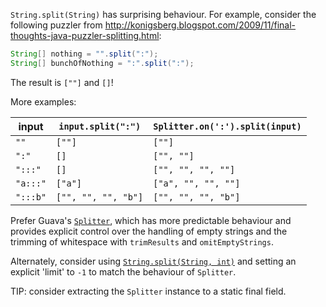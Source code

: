 `String.split(String)` has surprising behaviour. For example, consider the
following puzzler from
http://konigsberg.blogspot.com/2009/11/final-thoughts-java-puzzler-splitting.html:

```java
String[] nothing = "".split(":");
String[] bunchOfNothing = ":".split(":");
```

The result is `[""]` and `[]`!

More examples:

input    | `input.split(":")`  | `Splitter.on(':').split(input)`
-------- | ------------------- | -------------------------------
`""`     | `[""]`              | `[""]`
`":"`    | `[]`                | `["", ""]`
`":::"`  | `[]`                | `["", "", "", ""]`
`"a:::"` | `["a"]`             | `["a", "", "", ""]`
`":::b"` | `["", "", "", "b"]` | `["", "", "", "b"]`

Prefer Guava's
[`Splitter`](http://google.github.io/guava/releases/23.0/api/docs/com/google/common/base/Splitter.html),
which has more predictable behaviour and provides explicit control over the
handling of empty strings and the trimming of whitespace with `trimResults` and
`omitEmptyStrings`.

Alternately, consider using [`String.split(String,
int)`](https://docs.oracle.com/javase/9/docs/api/java/lang/String.html#split-java.lang.String-int-)
and setting an explicit 'limit' to `-1` to match the behaviour of `Splitter`.

TIP: consider extracting the `Splitter` instance to a static final field.
